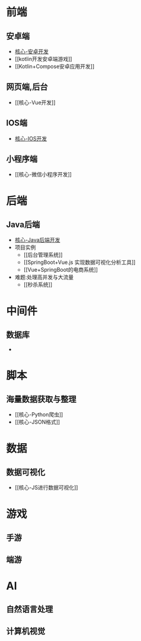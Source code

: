# 前端
## 安卓端
- [核心-安卓开发](核心-安卓开发.md)
- [[kotlin开发安卓端游戏]]
- [[Kotlin+Compose安卓应用开发]]
## 网页端,后台
- [[核心-Vue开发]]
## IOS端
- [核心-IOS开发](核心-IOS开发.md)
## 小程序端
- [[核心-微信小程序开发]]
# 后端
## Java后端
- [核心-Java后端开发](编程/工作相关/核心-Java后端开发.md)
- 项目实例
	- [[后台管理系统]]
	- [[SpringBoot+Vue.js 实现数据可视化分析工具]]
	- [[Vue+SpringBoot的电商系统]]
- 难题:处理高并发与大流量
	- [[秒杀系统]]
# 中间件
## 数据库
- 
# 脚本
## 海量数据获取与整理
- [[核心-Python爬虫]]
- [[核心-JSON格式]]
# 数据
## 数据可视化
- [[核心-JS进行数据可视化]]
# 游戏
## 手游
## 端游
# AI
## 自然语言处理
## 计算机视觉

